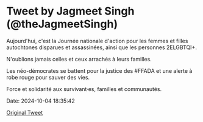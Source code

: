 # Tweet by Jagmeet Singh (@theJagmeetSingh)

Aujourd'hui, c'est la Journée nationale d'action pour les femmes et filles autochtones disparues et assassinées, ainsi que les personnes 2ELGBTQI+.

N'oublions jamais celles et ceux arrachés à leurs familles.

Les néo-démocrates se battent pour la justice des #FFADA et une alerte à robe rouge pour sauver des vies.

Force et solidarité aux survivant·es, familles et communautés.

Date: 2024-10-04 18:35:42

[Original Tweet](https://x.com/theJagmeetSingh/status/1842272400429531351)

